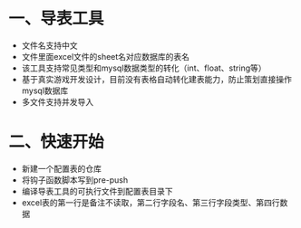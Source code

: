 # 一、导表工具

- 文件名支持中文
- 文件里面excel文件的sheet名对应数据库的表名
- 该工具支持常见类型和mysql数据类型的转化（int、float、string等）
- 基于真实游戏开发设计，目前没有表格自动转化建表能力，防止策划直接操作mysql数据库
- 多文件支持并发导入

# 二、快速开始

- 新建一个配置表的仓库
- 将钩子函数脚本写到pre-push
- 编译导表工具的可执行文件到配置表目录下
- excel表的第一行是备注不读取，第二行字段名、第三行字段类型、第四行数据
